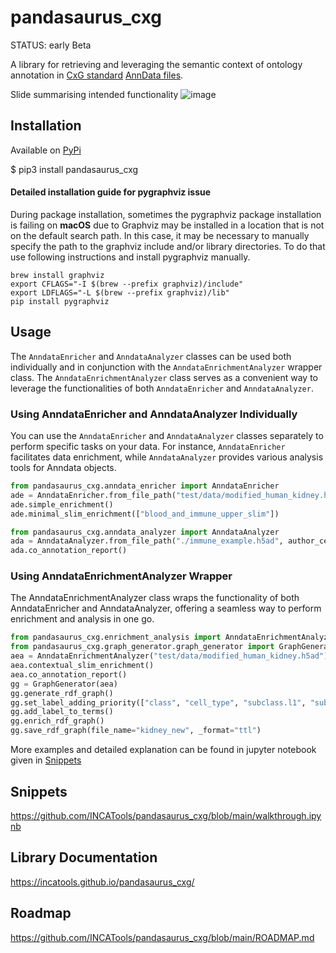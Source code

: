 # pandasaurus_cxg

STATUS: early Beta

A library for retrieving and leveraging the semantic context of ontology annotation in [CxG standard](https://github.com/chanzuckerberg/single-cell-curation/blob/main/schema/3.0.0/schema.md) [AnnData files](https://anndata.readthedocs.io/en/latest/).

Slide summarising intended functionality
![image](https://github.com/INCATools/pandasaurus_cxg/assets/112839/3082dcd2-dd2f-469d-9076-4eabcc83130d)

## Installation

Available on [PyPi](https://pypi.org/project/pandasaurus-cxg)

$ pip3 install pandasaurus_cxg

#### Detailed installation guide for pygraphviz issue

During package installation, sometimes the pygraphviz package installation is failing on **macOS** due to Graphviz may be 
installed in a location that is not on the default search path. In this case, it may be necessary to manually 
specify the path to the graphviz include and/or library directories. To do that use following instructions and install 
pygraphviz manually.

```
brew install graphviz
export CFLAGS="-I $(brew --prefix graphviz)/include"
export LDFLAGS="-L $(brew --prefix graphviz)/lib"
pip install pygraphviz
```

## Usage

The `AnndataEnricher` and `AnndataAnalyzer` classes can be used both individually and in conjunction with the `AnndataEnrichmentAnalyzer` wrapper class. The `AnndataEnrichmentAnalyzer` class serves as a convenient way to leverage the functionalities of both `AnndataEnricher` and `AnndataAnalyzer`.

### Using AnndataEnricher and AnndataAnalyzer Individually

You can use the `AnndataEnricher` and `AnndataAnalyzer` classes separately to perform specific tasks on your data. For instance, `AnndataEnricher` facilitates data enrichment, while `AnndataAnalyzer` provides various analysis tools for Anndata objects.

```python
from pandasaurus_cxg.anndata_enricher import AnndataEnricher
ade = AnndataEnricher.from_file_path("test/data/modified_human_kidney.h5ad")
ade.simple_enrichment()
ade.minimal_slim_enrichment(["blood_and_immune_upper_slim"])
```

```python
from pandasaurus_cxg.anndata_analyzer import AnndataAnalyzer
ada = AnndataAnalyzer.from_file_path("./immune_example.h5ad", author_cell_type_list = ['subclass.full', 'subclass.l3', 'subclass.l2', 'subclass.l1', 'class', 'author_cell_type'])
ada.co_annotation_report()
```

### Using AnndataEnrichmentAnalyzer Wrapper

The AnndataEnrichmentAnalyzer class wraps the functionality of both AnndataEnricher and AnndataAnalyzer, offering a seamless way to perform enrichment and analysis in one go.

```python
from pandasaurus_cxg.enrichment_analysis import AnndataEnrichmentAnalyzer
from pandasaurus_cxg.graph_generator.graph_generator import GraphGenerator
aea = AnndataEnrichmentAnalyzer("test/data/modified_human_kidney.h5ad")
aea.contextual_slim_enrichment()
aea.co_annotation_report()
gg = GraphGenerator(aea)
gg.generate_rdf_graph()
gg.set_label_adding_priority(["class", "cell_type", "subclass.l1", "subclass.l1", "subclass.full", "subclass.l2", "subclass.l3"])
gg.add_label_to_terms()
gg.enrich_rdf_graph()
gg.save_rdf_graph(file_name="kidney_new", _format="ttl")
```
More examples and detailed explanation can be found in jupyter notebook given in [Snippets](#Snippets)

## Snippets

https://github.com/INCATools/pandasaurus_cxg/blob/main/walkthrough.ipynb

## Library Documentation

https://incatools.github.io/pandasaurus_cxg/

## Roadmap

https://github.com/INCATools/pandasaurus_cxg/blob/main/ROADMAP.md
